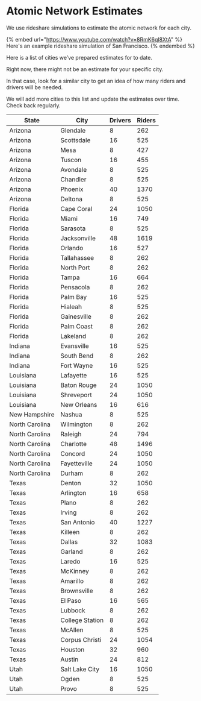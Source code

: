 # Atomic Network Estimates

We use rideshare simulations to estimate the atomic network for each city.

{% embed url="https://www.youtube.com/watch?v=8RmK6ql8XtA" %}
Here's an example rideshare simulation of San Francisco.
{% endembed %}

Here is a list of cities we’ve prepared estimates for to date.

Right now, there might not be an estimate for your specific city.

In that case, look for a similar city to get an idea of how many riders and drivers will be needed.

We will add more cities to this list and update the estimates over time. Check back regularly.

<table><thead><tr><th>State</th><th>City</th><th data-type="number">Drivers</th><th data-type="number">Riders</th></tr></thead><tbody><tr><td>Arizona</td><td>Glendale</td><td>8</td><td>262</td></tr><tr><td>Arizona</td><td>Scottsdale</td><td>16</td><td>525</td></tr><tr><td>Arizona</td><td>Mesa</td><td>8</td><td>427</td></tr><tr><td>Arizona</td><td>Tuscon</td><td>16</td><td>455</td></tr><tr><td>Arizona</td><td>Avondale</td><td>8</td><td>525</td></tr><tr><td>Arizona</td><td>Chandler</td><td>8</td><td>525</td></tr><tr><td>Arizona</td><td>Phoenix</td><td>40</td><td>1370</td></tr><tr><td>Arizona</td><td>Deltona</td><td>8</td><td>525</td></tr><tr><td>Florida</td><td>Cape Coral</td><td>24</td><td>1050</td></tr><tr><td>Florida</td><td>Miami</td><td>16</td><td>749</td></tr><tr><td>Florida</td><td>Sarasota</td><td>8</td><td>525</td></tr><tr><td>Florida</td><td>Jacksonville</td><td>48</td><td>1619</td></tr><tr><td>Florida</td><td>Orlando</td><td>16</td><td>527</td></tr><tr><td>Florida</td><td>Tallahassee</td><td>8</td><td>262</td></tr><tr><td>Florida</td><td>North Port</td><td>8</td><td>262</td></tr><tr><td>Florida</td><td>Tampa</td><td>16</td><td>664</td></tr><tr><td>Florida</td><td>Pensacola</td><td>8</td><td>262</td></tr><tr><td>Florida</td><td>Palm Bay</td><td>16</td><td>525</td></tr><tr><td>Florida</td><td>Hialeah</td><td>8</td><td>525</td></tr><tr><td>Florida</td><td>Gainesville</td><td>8</td><td>262</td></tr><tr><td>Florida</td><td>Palm Coast</td><td>8</td><td>262</td></tr><tr><td>Florida</td><td>Lakeland</td><td>8</td><td>262</td></tr><tr><td>Indiana</td><td>Evansville</td><td>16</td><td>525</td></tr><tr><td>Indiana</td><td>South Bend</td><td>8</td><td>262</td></tr><tr><td>Indiana</td><td>Fort Wayne</td><td>16</td><td>525</td></tr><tr><td>Louisiana</td><td>Lafayette</td><td>16</td><td>525</td></tr><tr><td>Louisiana</td><td>Baton Rouge</td><td>24</td><td>1050</td></tr><tr><td>Louisiana</td><td>Shreveport</td><td>24</td><td>1050</td></tr><tr><td>Louisiana</td><td>New Orleans</td><td>16</td><td>616</td></tr><tr><td>New Hampshire</td><td>Nashua</td><td>8</td><td>525</td></tr><tr><td>North Carolina</td><td>Wilmington</td><td>8</td><td>262</td></tr><tr><td>North Carolina</td><td>Raleigh</td><td>24</td><td>794</td></tr><tr><td>North Carolina</td><td>Charlotte</td><td>48</td><td>1496</td></tr><tr><td>North Carolina</td><td>Concord</td><td>24</td><td>1050</td></tr><tr><td>North Carolina</td><td>Fayetteville</td><td>24</td><td>1050</td></tr><tr><td>North Carolina</td><td>Durham</td><td>8</td><td>262</td></tr><tr><td>Texas</td><td>Denton</td><td>32</td><td>1050</td></tr><tr><td>Texas</td><td>Arlington</td><td>16</td><td>658</td></tr><tr><td>Texas</td><td>Plano</td><td>8</td><td>262</td></tr><tr><td>Texas</td><td>Irving</td><td>8</td><td>262</td></tr><tr><td>Texas</td><td>San Antonio</td><td>40</td><td>1227</td></tr><tr><td>Texas</td><td>Killeen</td><td>8</td><td>262</td></tr><tr><td>Texas</td><td>Dallas</td><td>32</td><td>1083</td></tr><tr><td>Texas</td><td>Garland</td><td>8</td><td>262</td></tr><tr><td>Texas</td><td>Laredo</td><td>16</td><td>525</td></tr><tr><td>Texas</td><td>McKinney</td><td>8</td><td>262</td></tr><tr><td>Texas</td><td>Amarillo</td><td>8</td><td>262</td></tr><tr><td>Texas</td><td>Brownsville</td><td>8</td><td>262</td></tr><tr><td>Texas</td><td>El Paso</td><td>16</td><td>565</td></tr><tr><td>Texas</td><td>Lubbock</td><td>8</td><td>262</td></tr><tr><td>Texas</td><td>College Station</td><td>8</td><td>262</td></tr><tr><td>Texas</td><td>McAllen</td><td>8</td><td>525</td></tr><tr><td>Texas</td><td>Corpus Christi</td><td>24</td><td>1054</td></tr><tr><td>Texas</td><td>Houston</td><td>32</td><td>960</td></tr><tr><td>Texas</td><td>Austin</td><td>24</td><td>812</td></tr><tr><td>Utah</td><td>Salt Lake City</td><td>16</td><td>1050</td></tr><tr><td>Utah</td><td>Ogden</td><td>8</td><td>525</td></tr><tr><td>Utah</td><td>Provo</td><td>8</td><td>525</td></tr></tbody></table>

